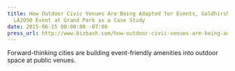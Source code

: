 ```yaml
---
title: How Outdoor Civic Venues Are Being Adapted for Events, Goldhirsh Foundation's
  LA2050 Event at Grand Park as a Case Study
date: 2015-06-15 00:00:00 -07:00
press_url: http://www.bizbash.com/how-outdoor-civic-venues-are-being-adapted-for-events/new-york/story/30559/#.VX9bzorF_gG
---
```


Forward-thinking cities are building event-friendly amenities into outdoor space at public venues.
